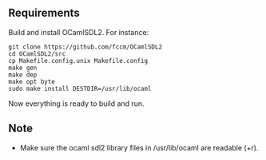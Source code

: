 Requirements
------------

Build and install OCamlSDL2. For instance:

    git clone https://github.com/fccm/OCamlSDL2
    cd OCamlSDL2/src
    cp Makefile.config.unix Makefile.config
    make gen
    make dep
    make opt byte
    sudo make install DESTDIR=/usr/lib/ocaml

Now everything is ready to build and run.


Note
----

* Make sure the ocaml sdl2 library files in /usr/lib/ocaml are readable (+r).
